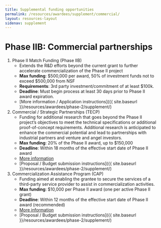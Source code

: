 ```yaml
---
title: Supplemental funding opportunities
permalink: /resources/awardees/supplement/commercial/
layout: resources-layout
sidenav: supplement
---
```

<h1>
  <span>Phase IIB:</span>
  Commercial partnerships
</h1>

1. Phase II Match Funding (Phase IIB)
    - Extends the R&D efforts beyond the current grant to further accelerate commercialization of the Phase II project
    - **Max funding**: $500,000 per award, 50% of investment funds not to exceed $500,000 from NSF
    - **Requirements**: 3rd party investment/commitment of at least $100k.
    - **Deadline**: Must begin process at least 30 days prior to Phase II award expiration.
    - [More information / Application instructions]({{ site.baseurl }}/resources/awardees/phase-2/supplement/)
2. Commercial / Strategic Partnerships (TECP)
    - Funding for additional research that goes beyond the Phase II project’s objectives to meet the technical specifications or additional proof-of-concept requirements. Additional research is anticipated to enhance the commercial potential and lead to partnerships with industrial partners and venture and angel investors.
    - **Max funding**: 20% of the Phase II award, up to $150,000
    - **Deadline**: Within 18 months of the effective start date of Phase II award
    - [More information](https://www.nsf.gov/pubs/2013/nsf13132/nsf13132.jsp)
    - [Proposal / Budget submission instructions]({{ site.baseurl }}/resources/awardees/phase-2/supplement/)
3. Commercialization Assistance Program (CAP)
    - Funding aimed at enabling the grantee to secure the services of a third-party service provider to assist in commercialization activities.
    - **Max funding**: $10,000 per Phase II award (one per active Phase II grant)
    - **Deadline**: Within 12 months of the effective start date of Phase II award (recommended)
    - [More information](http://www.nsf.gov/pubs/2014/nsf14072/nsf14072.pdf)
    - [Proposal / Budget submission instructions]({{ site.baseurl }}/resources/awardees/phase-2/supplement/)
